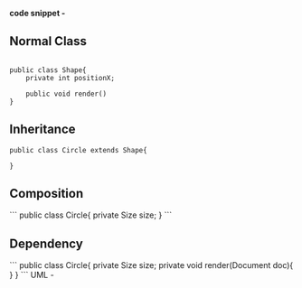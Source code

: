 
<b>code snippet -</b>
<h2>Normal Class</h2>

```

public class Shape{
    private int positionX;
    
    public void render()
}

```

<h2>Inheritance</h2>

```
public class Circle extends Shape{

}
```

<h2>Composition</h2>
```
public class Circle{
    private Size size;
}
```

<h2>Dependency</h2>
```
public class Circle{
    private Size size;
    private void render(Document doc){
    }
}
```
UML -

